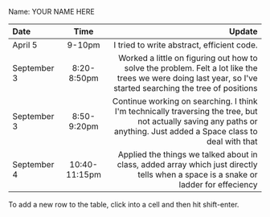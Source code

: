 Name: YOUR NAME HERE

| Date        |     Time      |                                                                                                                                                                Update |
|:------------|:-------------:|----------------------------------------------------------------------------------------------------------------------------------------------------------------------:|
| April 5     |    9-10pm     |                                                                                                                            I tried to write abstract, efficient code. |
| September 3 |  8:20-8:50pm  |          Worked a little on figuring out how to solve the problem. Felt a lot like the trees we were doing last year, so I've started searching the tree of positions |
| September 3 |  8:50-9:20pm  | Continue working on searching. I think I'm technically traversing the tree, but not actually saving any paths or anything. Just added a Space class to deal with that |
| September 4 | 10:40-11:15pm |                                   Applied the things we talked about in class, added array which just directly tells when a space is a snake or ladder for effeciency |

To add a new row to the table, click into a cell and then hit shift-enter.